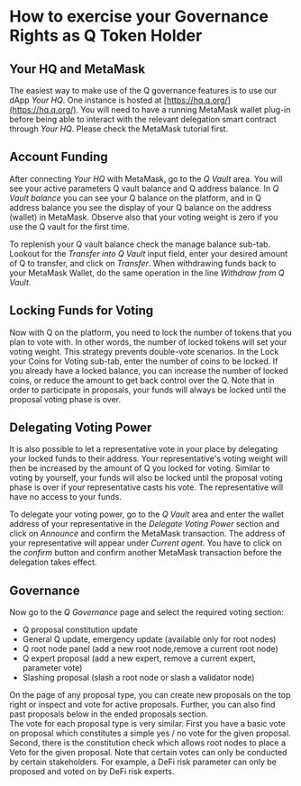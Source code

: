 # How to exercise your Governance Rights as Q Token Holder

## Your HQ and MetaMask

The easiest way to make use of the Q governance features is to use our dApp *Your HQ*. One instance is hosted at [https://hq.q.org/](https://hq.q.org/). You will need to have a running MetaMask wallet plug-in before being able to interact with the relevant delegation smart contract through *Your HQ*. Please check the MetaMask tutorial first.

## Account Funding

After connecting *Your HQ* with MetaMask, go to the *Q Vault* area. You will see your active parameters Q vault balance and Q address balance. In *Q Vault balance* you can see your Q balance on the platform, and in Q address balance you see the display of your Q balance on the address (wallet) in MetaMask. Observe also that your voting weight is zero if you use the Q vault for the first time.

To replenish your Q vault balance check the manage balance sub-tab. Lookout for the *Transfer into Q Vault* input field, enter your desired amount of Q to transfer, and click on *Transfer*. When withdrawing funds back to your MetaMask Wallet, do the same operation in the line *Withdraw from Q Vault*.

## Locking Funds for Voting

Now with Q on the platform, you need to lock the number of tokens that you plan to vote with. In other words, the number of locked tokens will set your voting weight. This strategy prevents double-vote scenarios. In the Lock your Coins for Voting sub-tab, enter the number of coins to be locked. If you already have a locked balance, you can increase the number of locked coins, or reduce the amount to get back control over the Q. Note that in order to participate in proposals, your funds will always be locked until the proposal voting phase is over.

## Delegating Voting Power

It is also possible to let a representative vote in your place by delegating your locked funds to their address. Your representative's voting weight will then be increased by the amount of Q you locked for voting.  Similar to voting by yourself, your funds will also be locked until the proposal voting phase is over if your representative casts his vote. The representative will have no access to your funds.

To delegate your voting power, go to the *Q Vault* area and enter the wallet address of your representative in the *Delegate Voting Power* section and click on *Announce* and confirm the MetaMask transaction. The address of your representative will appear under *Current agent*. You have to click on the *confirm* button and confirm another MetaMask transaction before the delegation takes effect.

## Governance

Now go to the *Q Governance* page and select the required voting section:

- Q proposal constitution update
- General Q update, emergency update (available only for root nodes)
- Q root node panel (add a new root node,remove a current root node)
- Q expert proposal (add a new expert, remove a current expert, parameter vote)
- Slashing proposal (slash a root node or slash a validator node)

On the page of any proposal type, you can create new proposals on the top right or inspect and vote for active proposals. Further, you can also find past proposals below in the ended proposals section.  
The vote for each proposal type is very similar. First you have a basic vote on proposal which constitutes a simple yes / no vote for the given proposal. Second, there is the constitution check which allows root nodes to place a Veto for the given proposal. Note that certain votes can only be conducted by certain stakeholders. For example, a DeFi risk parameter can only be proposed and voted on by DeFi risk experts.
